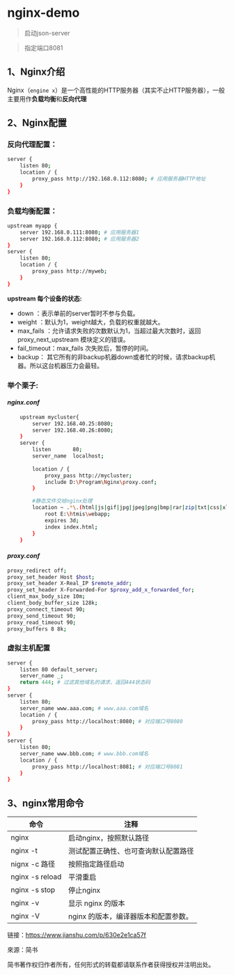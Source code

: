 # 

# nginx-demo

>启动json-server

> 指定端口8081



## 1、Nginx介绍

Nginx（`engine x`）是一个高性能的HTTP服务器（其实不止HTTP服务器），一般主要用作**负载均衡**和**反向代理**



## 2、Nginx配置

### **反向代理配置：**

```sh
server {
    listen 80;
    location / {
        proxy_pass http://192.168.0.112:8080; # 应用服务器HTTP地址
    }
}
```

### **负载均衡配置：**

```sh
upstream myapp {
    server 192.168.0.111:8080; # 应用服务器1
    server 192.168.0.112:8080; # 应用服务器2
}
server {
    listen 80;
    location / {
        proxy_pass http://myweb;
    }
}
```

**upstream 每个设备的状态:**

- down ：表示单前的server暂时不参与负载。
- weight ：默认为1，weight越大，负载的权重就越大。
- max_fails ：允许请求失败的次数默认为1，当超过最大次数时，返回proxy_next_upstream 模块定义的错误。
- fail_timeout：max_fails 次失败后，暂停的时间。
- backup： 其它所有的非backup机器down或者忙的时候，请求backup机器。所以这台机器压力会最轻。



### 举个栗子:

#### *nginx.conf*

```sh
    upstream mycluster{
        server 192.168.40.25:8080;
        server 192.168.40.26:8080;
    }
    server {
        listen       80;
        server_name  localhost;
         
        location / {
            proxy_pass http://mycluster;
            include D:\Program\Nginx\proxy.conf;
        }

        #静态文件交给nginx处理
        location ~ .*\.(html|js|gif|jpg|jpeg|png|bmp|rar|zip|txt|css|xls|mp4)$ {
            root E:\htmis\webapp;
            expires 3d;
            index index.html;
        }
    }
```

#### *proxy.conf*

```sh
proxy_redirect off; 
proxy_set_header Host $host; 
proxy_set_header X-Real_IP $remote_addr; 
proxy_set_header X-Forwarded-For $proxy_add_x_forwarded_for; 
client_max_body_size 10m; 
client_body_buffer_size 128k; 
proxy_connect_timeout 90; 
proxy_send_timeout 90;
proxy_read_timeout 90; 
proxy_buffers 8 8k;
```

### 虚拟主机配置

```sh
server {
    listen 80 default_server;
    server_name _;
    return 444; # 过滤其他域名的请求，返回444状态码
}
server {
    listen 80;
    server_name www.aaa.com; # www.aaa.com域名
    location / {
        proxy_pass http://localhost:8080; # 对应端口号8080
    }
}
server {
    listen 80;
    server_name www.bbb.com; # www.bbb.com域名
    location / {
        proxy_pass http://localhost:8081; # 对应端口号8081
    }
}
```



## 3、nginx常用命令

| 命令            | 注释                                 |
| --------------- | ------------------------------------ |
| nginx           | 启动nginx，按照默认路径              |
| nginx -t        | 测试配置正确性、也可查询默认配置路径 |
| nignx -c 路径   | 按照指定路径启动                     |
| nginx -s reload | 平滑重启                             |
| nginx -s stop   | 停止nginx                            |
| nginx -v        | 显示 nginx 的版本                    |
| nginx -V        | nginx 的版本，编译器版本和配置参数。 |



链接：https://www.jianshu.com/p/630e2e1ca57f

來源：简书

简书著作权归作者所有，任何形式的转载都请联系作者获得授权并注明出处。